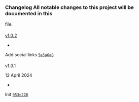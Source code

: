 ### Changelog All notable changes to this project will be documented in this
file.

####
[v1.0.2](https://github.com/highlevelthemes/levelup-base/compare/v1.0.1...v1.0.2)

-
Add social links
[`5a5a6a8`](https://github.com/highlevelthemes/levelup-base/commit/5a5a6a8fd0a61e040cc5e8930a8687a647dd15c3)

####
v1.0.1

>
12 April 2024

-
Init
[`053e228`](https://github.com/highlevelthemes/levelup-base/commit/053e2281cf591870c1c59419f00d025d816232b4)
